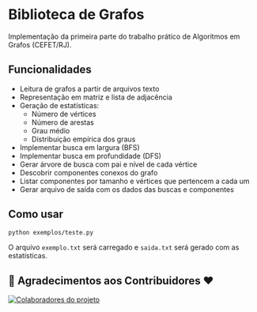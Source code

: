 # Biblioteca de Grafos

Implementação da primeira parte do trabalho prático de Algoritmos em Grafos (CEFET/RJ).

## Funcionalidades

- Leitura de grafos a partir de arquivos texto
- Representação em matriz e lista de adjacência
- Geração de estatísticas:
  - Número de vértices
  - Número de arestas
  - Grau médio
  - Distribuição empírica dos graus
- Implementar busca em largura (BFS)
- Implementar busca em profundidade (DFS)
- Gerar árvore de busca com pai e nível de cada vértice
- Descobrir componentes conexos do grafo
- Listar componentes por tamanho e vértices que pertencem a cada um
- Gerar arquivo de saída com os dados das buscas e componentes

## Como usar

```bash
python exemplos/teste.py
```

O arquivo `exemplo.txt` será carregado e `saida.txt` será gerado com as estatísticas.

## 🙏 Agradecimentos aos Contribuidores ❤

<a href="https://github.com/paulemacedo/biblioteca-grafos/graphs/contributors">
  <img src="https://contrib.rocks/image?repo=paulemacedo/biblioteca-grafos" alt="Colaboradores do projeto"/>
</a>
